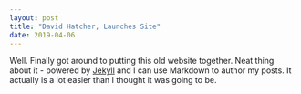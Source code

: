 ```yaml
---
layout: post
title: "David Hatcher, Launches Site"
date: 2019-04-06 
---
```


Well. Finally got around to putting this old website together. Neat thing about it - powered by [Jekyll](http://jekyllrb.com) and I can use Markdown to author my posts. It actually is a lot easier than I thought it was going to be.